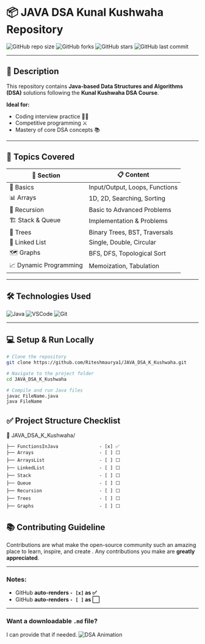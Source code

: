 # 📦 JAVA DSA Kunal Kushwaha Repository

![GitHub repo size](https://img.shields.io/github/repo-size/Riteshmaurya1/JAVA_DSA_K_Kushwaha?color=blue&style=for-the-badge)
![GitHub forks](https://img.shields.io/github/forks/Riteshmaurya1/JAVA_DSA_K_Kushwaha?style=for-the-badge)
![GitHub stars](https://img.shields.io/github/stars/Riteshmaurya1/JAVA_DSA_K_Kushwaha?style=for-the-badge)
![GitHub last commit](https://img.shields.io/github/last-commit/Riteshmaurya1/JAVA_DSA_K_Kushwaha?style=for-the-badge)

---

## 📝 Description

This repository contains **Java-based Data Structures and Algorithms (DSA)** solutions following the **Kunal Kushwaha DSA Course**.

**Ideal for:**

- Coding interview practice 👨‍💻
- Competitive programming ⚔️
- Mastery of core DSA concepts 📚

---

## 🚀 Topics Covered

| 📂 **Section**         | 📋 **Content**                 |
| ---------------------- | ------------------------------ |
| 🚀 Basics              | Input/Output, Loops, Functions |
| 📊 Arrays              | 1D, 2D, Searching, Sorting     |
| 🧵 Recursion           | Basic to Advanced Problems     |
| 🏗️ Stack & Queue       | Implementation & Problems      |
| 🌲 Trees               | Binary Trees, BST, Traversals  |
| 🔗 Linked List         | Single, Double, Circular       |
| 🗺️ Graphs              | BFS, DFS, Topological Sort     |
| 📈 Dynamic Programming | Memoization, Tabulation        |

---

## 🛠️ Technologies Used

![Java](https://img.shields.io/badge/Java-ED8B00?style=for-the-badge&logo=java&logoColor=white)
![VSCode](https://img.shields.io/badge/VSCode-0078d7?style=for-the-badge&logo=visual-studio-code&logoColor=white)
![Git](https://img.shields.io/badge/Git-F05032?style=for-the-badge&logo=git&logoColor=white)

---

## 💻 Setup & Run Locally

```bash
# Clone the repository
git clone https://github.com/Riteshmaurya1/JAVA_DSA_K_Kushwaha.git

# Navigate to the project folder
cd JAVA_DSA_K_Kushwaha

# Compile and run Java files
javac FileName.java
java FileName
```

## ✅ Project Structure Checklist

📂 JAVA_DSA_K_Kushwaha/

```base
├── FunctionsInJava               - [x] ✅
├── Arrays                        - [ ] ⬜
├── ArraysList                    - [ ] ⬜
├── LinkedList                    - [ ] ⬜
├── Stack                         - [ ] ⬜
├── Queue                         - [ ] ⬜
├── Recursion                     - [ ] ⬜
├── Trees                         - [ ] ⬜
├── Graphs                        - [ ] ⬜
```

## 📚 Contributing Guideline

Contributions are what make the open-source community such an amazing place to learn, inspire, and create . Any contributions you make are **greatly appreciated**.

---

### **Notes:**

- GitHub **auto-renders `- [x]` as ✅**
- GitHub **auto-renders `- [ ]` as ⬜**

---

### **Want a downloadable `.md` file?**

I can provide that if needed.
![DSA Animation](https://media.giphy.com/media/qgQUggAC3Pfv687qPC/giphy.gif)

